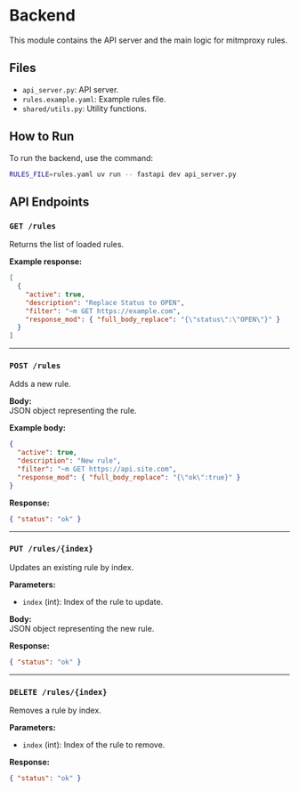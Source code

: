 # Backend

This module contains the API server and the main logic for mitmproxy rules.

## Files

- `api_server.py`: API server.
- `rules.example.yaml`: Example rules file.
- `shared/utils.py`: Utility functions.

## How to Run

To run the backend, use the command:

```bash
RULES_FILE=rules.yaml uv run -- fastapi dev api_server.py
```

## API Endpoints

### `GET /rules`

Returns the list of loaded rules.

**Example response:**

```json
[
  {
    "active": true,
    "description": "Replace Status to OPEN",
    "filter": "~m GET https://example.com",
    "response_mod": { "full_body_replace": "{\"status\":\"OPEN\"}" }
  }
]
```

---

### `POST /rules`

Adds a new rule.

**Body:**  
JSON object representing the rule.

**Example body:**

```json
{
  "active": true,
  "description": "New rule",
  "filter": "~m GET https://api.site.com",
  "response_mod": { "full_body_replace": "{\"ok\":true}" }
}
```

**Response:**

```json
{ "status": "ok" }
```

---

### `PUT /rules/{index}`

Updates an existing rule by index.

**Parameters:**

- `index` (int): Index of the rule to update.

**Body:**  
JSON object representing the new rule.

**Response:**

```json
{ "status": "ok" }
```

---

### `DELETE /rules/{index}`

Removes a rule by index.

**Parameters:**

- `index` (int): Index of the rule to remove.

**Response:**

```json
{ "status": "ok" }
```
